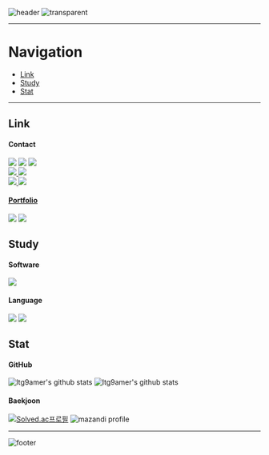 ![header](https://capsule-render.vercel.app/api?type=slice&color=0:FFFF00,100:FFFFFF)
![transparent](https://capsule-render.vercel.app/api?type=transparent&fontColor=FFFF80&text=Taegon%20Lee's%20GitHub&fontSize=60&desc=이태곤의%20깃허브&descAlignY=15&descAlign=25)

---

# Navigation
* [Link](#link)
* [Study](#study)
* [Stat](#stat)

---

## Link

#### Contact

<a href="https://twitter.com/ltg9amer/" target="_blank"><img src="https://img.shields.io/badge/Twitter-1DA1F2?style=for-the-badge&logo=twitter&logoColor=FFFFFF"/></a>
<a href="https://www.facebook.com/profile.php?id=1000685411275775/" target="_blank"><img src="https://img.shields.io/badge/Facebook-1877F2?style=for-the-badge&logo=facebook&logoColor=FFFFFF"/></a>
<a href="https://www.instagram.com/ltg9amer/" target="_blank"><img src="https://img.shields.io/badge/Instagram-E4405F?style=for-the-badge&logo=instagram&logoColor=FFFFFF"/></a>   
<a href="https://steamcommunity.com/profiles/76561199469018779/" target="_blank"><img src="https://img.shields.io/badge/Steam-000000?style=for-the-badge&logo=steam&logoColor=FFFFFF"/> 
<a href="https://www.discord.com/users/667665725791404043/" target="_blank"><img src="https://img.shields.io/badge/Discord 이태곤%237101-5865F2?style=for-the-badge&logo=discord&logoColor=FFFFFF"/>   
<a href="mailto:ltg9amer@gmail.com" target="_blank"><img src="https://img.shields.io/badge/Gmail-EA4335?style=for-the-badge&logo=gmail&logoColor=FFFFFF"/>
<a href="mailto:ltg9amer@naver.com" target="_blank"><img src="https://img.shields.io/badge/Naver Mail-03C75A?style=for-the-badge&logo=naver&logoColor=FFFFFF"/>

#### Portfolio

<a href="https://ltg9amer.itch.io/" target="_blank"><img src="https://img.shields.io/badge/itch.io-FA5C5C?style=for-the-badge&logo=itch.io&logoColor=FFFFFF"/></a>
<a href="http://ggm.gondr.net/user/profile/229/" target="_blank"><img src="https://img.shields.io/badge/High School Portfolio-001244?style=for-the-badge&logo=google-scholar&logoColor=FFFFFF"/></a>

## Study

#### Software
<a href="https://unity.com/" target="_blank"><img src="https://img.shields.io/badge/Unity-FFFFFF?style=for-the-badge&logo=unity&logoColor=000000"/></a>

#### Language
<img src="https://img.shields.io/badge/C++-00599C?style=for-the-badge&logo=c%2B%2B&logoColor=FFFFFF"/></a>
<img src="https://img.shields.io/badge/C%23-239120?style=for-the-badge&logo=csharp&logoColor=FFFFFF"/></a>

## Stat

#### GitHub

![ltg9amer's github stats](https://github-readme-stats.vercel.app/api?username=ltg9amer&theme=yeblu&show_icons=true)
![ltg9amer's github stats](https://github-readme-stats.vercel.app/api/top-langs/?username=ltg9amer&theme=yeblu&show_icons=true&layout=compact)

#### Baekjoon

[![Solved.ac프로필](http://mazassumnida.wtf/api/v2/generate_badge?boj=ltg9amer)](https://solved.ac/ltg9amer)
![mazandi profile](http://mazandi.herokuapp.com/api?handle=ltg9amer&theme=dark)

---

![footer](https://capsule-render.vercel.app/api?type=slice&color=0:FFFFFF,100:FFFF00&section=footer)
